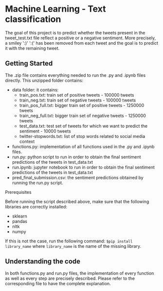 # Machine Learning - Text classification

The goal of this project is to predict whether the tweets present in the tweet_test.txt file reflect a positive or a negative sentiment. More precisely, a smiley ':)' ':(' has been removed from each tweet and the goal is to predict it with the remaining tweet.

## Getting Started

The .zip file contains everything needed to run the .py and .ipynb files directly. This unzipped folder contains:

- data folder: it contains:
	- train_pos.txt:			train set of positive tweets - 100000 tweets
	- train_neg.txt: 			train set of negative tweets - 100000 tweets
	- train_pos_full.txt:		bigger train set of positive tweets - 1250000 tweets
	- train_neg_full.txt:		bigger train set of negative tweets - 1250000 tweets
	- test_data.txt:			test set of tweets for which we want to predict the sentiment - 10000 tweets
	- twitter-stopwords.txt:	list of stop words related to social media context
- functions.py:	implementation of all functions used in the .py and .ipynb files.
- run.py: python script to run in order to obtain the final sentiment predictions of the tweets in test_data.txt
- run.ipynb: jupyter notebook to run in order to obtain the final sentiment predictions of the tweets in test_data.txt
- pred_final_submission.csv: the sentiment predictions obtained by running the run.py script.

Prerequisites

Before running the script described above, make sure that the following libraries are correctly installed:
- sklearn
- pandas
- nltk
- numpy

If this is not the case, run the following command:
	`$pip install library_name`
where `library_name` is the name of the missing library.

## Understanding the code

In both functions.py and run.py files, the implementation of every function as well as every step are precisely described. Please refer to the corresponding file to have the complete explanation.
